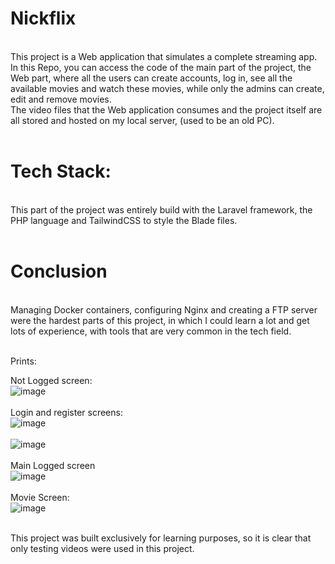 # Nickflix
<br>
This project is a Web application that simulates a complete streaming app.<br>
In this Repo, you can access the code of the main part of the project, the Web part, where all the users can create accounts, log in, see all the available movies and watch these movies, while only the admins can create, edit and remove movies.<br>
The video files that the Web application consumes and the project itself are all stored and hosted on my local server, (used to be an old PC).<br><br>

# Tech Stack:
<br>
This part of the project was entirely build with the Laravel framework, the PHP language and TailwindCSS to style the Blade files.<br><br>

# Conclusion
<br>
Managing Docker containers, configuring Nginx and creating a FTP server were the hardest parts of this project, in which I could learn a lot and get lots of experience, with tools that are very common in the tech field.<br><br>

Prints:<br>

Not Logged screen:<br>
![image](https://github.com/nickciuffi/nickflix/assets/86213451/9a89b141-a76b-4e21-a18d-a2d6c3f60b59)
<br><br>
Login and register screens:<br>
![image](https://github.com/nickciuffi/nickflix/assets/86213451/bc2753e6-8391-4c18-938f-faa1b8a46c9f)<br><br>
![image](https://github.com/nickciuffi/nickflix/assets/86213451/a7cc1545-5681-467a-b6ae-10379782d737)<br><br>
Main Logged screen<br>
![image](https://github.com/nickciuffi/nickflix/assets/86213451/99de2413-8d7a-4562-9ef5-39a1b03af35c)<br><br>
Movie Screen:<br>
![image](https://github.com/nickciuffi/nickflix/assets/86213451/8d9f1254-21bf-496a-8deb-c30d1c3a8b05)<br><br>

This project was built exclusively for learning purposes, so it is clear that only testing videos were used in this project.


